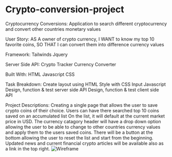 # Crypto-conversion-project
Cryptocurrency Conversions:
Application to search different cryptocurrency and convert other countries monetary values 

User Story:
AS A owner of crypto currency, I WANT to know my top 10 favorite coins, SO THAT I can convert them into difference currency values

Framework:
Tailwinds
Jquery

Server Side API:
Crypto Tracker
Currency Converter

Built With:
HTML
Javascript
CSS

Task Breakdown:
Create layout using HTML
Style with CSS
Input Javascript
Design, function & test server side API
Design, function & test client side API

Project Descriptions:
Creating a single page that allows the user to save crypto coins of their choice.
Users can have there searched top 10 coins saved on an accumulated list
On the list, it will default at the current market price in USD.
The currency catagory header will have a drop down option allowing the user to be able to change to other countries currency values and apply them to the users saved coins.
There will be a button at the bottom allowing the user to reset the list and start from the beginning.
Updated news and current financial crypto articles will be available also as a link in the top right.
![Wireframe](https://user-images.githubusercontent.com/112302397/197672671-807f50ec-6199-4261-bdb5-8f80a0931d0a.png)
